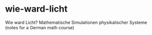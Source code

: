 # wie-ward-licht
Wie ward Licht? Mathematische Simulationen physikalischer Systeme (notes for a German math course)
